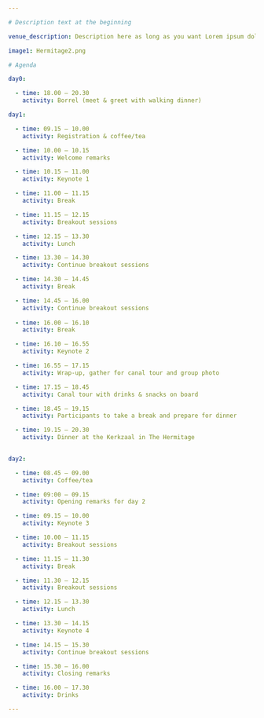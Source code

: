 ```yaml
---

# Description text at the beginning

venue_description: Description here as long as you want Lorem ipsum dolor sit amet, consectetur adipiscing elit, sed do eiusmod tempor incididunt ut labore et dolore magna aliqua. Ut enim ad minim  veniam, quis nostrud exercitation ullamco laboris nisi ut aliquip ex ea commodo consequat. Duis aute  irure dolor in reprehenderit in voluptate velit esse cillum dolore eu fugiat nulla pariatur.  Excepteur sint occaecat cupidatat non proident, sunt in culpa qui officia deserunt mollit anim id  est laborum.

image1: Hermitage2.png

# Agenda

day0:

  - time: 18.00 – 20.30
    activity: Borrel (meet & greet with walking dinner)

day1:

  - time: 09.15 – 10.00
    activity: Registration & coffee/tea

  - time: 10.00 – 10.15
    activity: Welcome remarks 

  - time: 10.15 – 11.00
    activity: Keynote 1 

  - time: 11.00 – 11.15
    activity: Break 

  - time: 11.15 – 12.15
    activity: Breakout sessions

  - time: 12.15 – 13.30
    activity: Lunch

  - time: 13.30 – 14.30
    activity: Continue breakout sessions

  - time: 14.30 – 14.45
    activity: Break 

  - time: 14.45 – 16.00
    activity: Continue breakout sessions
    
  - time: 16.00 – 16.10
    activity: Break 

  - time: 16.10 – 16.55
    activity: Keynote 2 

  - time: 16.55 – 17.15
    activity: Wrap-up, gather for canal tour and group photo

  - time: 17.15 – 18.45
    activity: Canal tour with drinks & snacks on board

  - time: 18.45 – 19.15
    activity: Participants to take a break and prepare for dinner

  - time: 19.15 – 20.30
    activity: Dinner at the Kerkzaal in The Hermitage
 

day2:

  - time: 08.45 – 09.00
    activity: Coffee/tea

  - time: 09:00 – 09.15
    activity: Opening remarks for day 2

  - time: 09.15 – 10.00
    activity: Keynote 3

  - time: 10.00 – 11.15
    activity: Breakout sessions

  - time: 11.15 – 11.30
    activity: Break

  - time: 11.30 – 12.15
    activity: Breakout sessions

  - time: 12.15 – 13.30
    activity: Lunch

  - time: 13.30 – 14.15
    activity: Keynote 4 

  - time: 14.15 – 15.30
    activity: Continue breakout sessions

  - time: 15.30 – 16.00
    activity: Closing remarks

  - time: 16.00 – 17.30
    activity: Drinks

---
```

